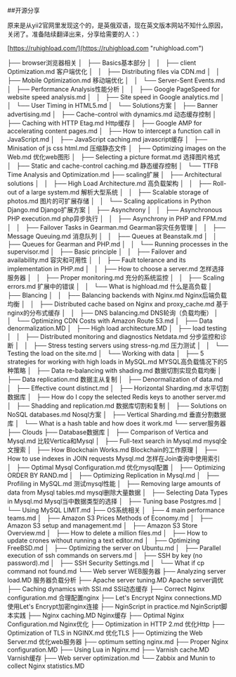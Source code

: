 ##开源分享

原来是从yii2官网里发现这个的，是英俄双语，现在英文版本网站不知什么原因，关闭了。准备陆续翻译出来，分享给需要的人：）

[https://ruhighload.com/](https://ruhighload.com "ruhighload.com")


  ├── browser浏览器相关
  │   ├── Basics基本部分
  │   │   ├── client Optimization.md 客户端优化
  │   │   ├── Distributing files via CDN.md 
  │   │   ├── Mobile Optimization.md 移动端优化
  │   │   └── Server-Sent Events.md 
  │   ├── Performance Analysis性能分析
  │   │   ├── Google PageSpeed ​​for website speed analysis.md
  │   │   ├── Site speed in Google analytics.md
  │   │   └── User Timing in HTML5.md 
  │   └── Solutions方案
  │       ├── Banner advertising.md
  │       ├── Cache-control with dynamics.md 动态缓存控制
  │       ├── Caching with HTTP Etag.md Http缓存
  │       ├── Google AMP for accelerating content pages.md
  │       ├── How to intercept a function call in JavaScript.md
  │       ├── JavaScript caching.md javascript缓存
  │       ├── Minisation of js  css html.md 压缩静态文件
  │       ├── Optimizing images on the Web.md 优化web图形
  │       ├── Selecting a picture format.md 选择图片格式
  │       ├── Static and cache-control caching.md 静态缓存控制
  │       └── TTFB Time Analysis and Optimization.md
  ├── scaling扩展
  │   ├── Architectural solutions
  │   │   ├── High Load Architecture.md 高负载架构
  │   │   ├── Roll-out of a large system.md 解析大型系统
  │   │   ├── Scalable storage of photos.md 图片的可扩展存储
  │   │   └── Scaling applications in Python Django.md Django扩展方案
  │   ├── Asynchrony
  │   │   ├── Asynchronous PHP execution.md php异步执行
  │   │   ├── Asynchrony in PHP and FPM.md
  │   │   ├── Failover Tasks in Gearman.md Gearman容灾任务管理
  │   │   ├── Message Queuing.md 消息队列
  │   │   ├── Queues at Beanstalk.md
  │   │   ├── Queues for Gearman and PHP.md
  │   │   └── Running processes in the supervisor.md
  │   ├── Basic principle
  │   │   ├── Failover and availability.md 容灾和可用性
  │   │   ├── Fault tolerance and its implementation in PHP.md
  │   │   ├── How to choose a server.md 怎样选择服务器
  │   │   ├── Proper monitoring.md 充分的系统监控
  │   │   ├── Scaling errors.md 扩展中的错误
  │   │   └── What is highload.md 什么是高负载
  │   ├── Blancing
  │   │   ├── Balancing backends with Nginx.md Nginx后端负载均衡
  │   │   ├── Distributed cache based on Nginx and proxy_cache.md 基于nginx的分布式缓存
  │   │   ├── DNS balancing.md DNS轮询（负载均衡）
  │   │   └── Optimizing CDN Costs with Amazon Route 53.md 
  │   ├── Data denormalization.MD
  │   ├── High load architecture.MD
  │   ├── load testing
  │   │   ├── Distributed monitoring and diagnostics Netdata.md 分步监控和诊断
  │   │   ├── Stress testing servers using stress-ng.md 压力测试
  │   │   └── Testing the load on the site.md 
  │   └── Working with data
  │       ├── 5 strategies for working with high loads in MySQL.md MYSQL高负载情况下的5种策略
  │       ├── Data re-balancing with shading.md 数据切割实现负载均衡
  │       ├── Data replication.md 数据主从复制
  │       ├── Denormalization of data.md
  │       ├── Effective count distinct.md
  │       ├── Horizontal Sharding.md 水平切割数据库
  │       ├── How do I copy the selected Redis keys to another server.md
  │       ├── Shadding and replication.md 数据库切割和复制
  │       ├── Solutions on NoSQL databases.md Nosql方案
  │       ├── Vertical Sharding.md 垂直分割数据库
  │       └── What is a hash table and how does it work.md
  └── server服务器
      ├── Clouds
      ├── Database数据库
      │   ├── Comparison of Vertica and Mysql.md 比较Vertica和Mysql
      │   ├── Full-text search in Mysql.md mysql全文搜索
      │   ├── How Blockchain Works.md Blockchain的工作原理
      │   ├── How to use indexes in JOIN requests Mysql.md 怎样在Join查询中使用索引
      │   ├── Optimal Mysql Configuration.md 优化mysql配置
      │   ├── Optimizing ORDER BY RAND.md
      │   ├── Optimizing Replication in Mysql.md
      │   ├── Profiling in MySQL.md 测试mysql性能
      │   ├── Removing large amounts of data from Mysql tables.md mysql删除大量数据
      │   ├── Selecting Data Types in Mysql.md Mysql当中数据类型的选择
      │   ├── Tuning base Postgres.md
      │   └── Using MySQL LIMIT.md 
      ├── OS系统相关
      │   ├── 4 main performance teams.md 
      │   ├── Amazon S3 Prices Methods of Economy.md
      │   ├── Amazon S3 setup and management.md
      │   ├── Amazon S3 Store Overview.md
      │   ├── How to delete a million files.md
      │   ├── How to update crones without running a text editor.md
      │   ├── Optimizing FreeBSD.md
      │   ├── Optimizing the server on Ubuntu.md
      │   ├── Parallel execution of ssh commands on servers.md
      │   ├── SSH by key (no password).md
      │   ├── SSH Security Settings.md
      │   └── What if cp  command not found.md
      └── Web server WEB服务器
          ├── Analyzing server load.MD 服务器负载分析
          ├── Apache server tuning.MD  Apache server调优
          ├── Caching dynamics with SSI.md SSI动态缓存
          ├── Correct Nginx configuration.md 合理配置nginx
          ├── Let's Encrypt Nginx connections.MD 使用Let's Encrypt加密nginx连接
          ├── NginScript in practice.md NginScript脚本实践
          ├── Nginx caching.MD Nginx缓存
          ├── Optimal Nginx Configuration.md Nginx优化
          ├── Optimization in HTTP 2.md 优化Http
          ├── Optimization of TLS in NGINX.md 优化TLS
          ├── Optimizing the Web Server.md 优化web服务器
          ├── optimum setting nginx.md 
          ├── Proper Nginx configuration.MD
          ├── Using Lua in Nginx.md
          ├── Varnish cache.MD Varnish缓存
          ├── Web server optimization.md
          └── Zabbix and Munin to collect Nginx statistics.MD